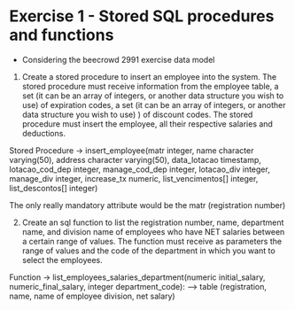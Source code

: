 # Exercise 1 - Stored SQL procedures and functions

- Considering the beecrowd 2991 exercise data model

1. Create a stored procedure to insert an employee into the system. The stored procedure must receive information from the employee table, a set (it can be an array of integers, or another data structure you wish to use) of expiration codes, a set (it can be an array of integers, or another data structure you wish to use) ) of discount codes. The stored procedure must insert the employee, all their respective salaries and deductions.

 Stored Procedure ->
 insert_employee(matr integer, name character varying(50), address character varying(50), data_lotacao timestamp, lotacao_cod_dep integer, manage_cod_dep integer, lotacao_div integer, manage_div integer, increase_tx numeric, list_vencimentos[] integer, list_descontos[] integer)

 The only really mandatory attribute would be the matr (registration number)

2. Create an sql function to list the registration number, name, department name, and division name of employees who have NET salaries between a certain range of values. The function must receive as parameters the range of values ​​and the code of the department in which you want to select the employees.

 Function ->
 list_employees_salaries_department(numeric initial_salary, numeric_final_salary, integer department_code): --> table (registration, name, name of employee division, net salary)